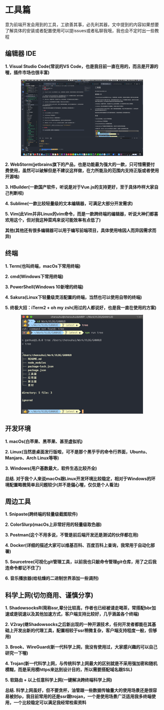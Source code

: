 # 工具篇
意为前端开发会用到的工具，工欲善其事，必先利其器，文中提到的内容如果想要了解具体的安装或者配置使用可以提issues或者私聊我哦，我也会不定时出一些教程
## 编辑器 IDE

**1. Visual Studio Code(常说的VS Code，也是我目前一直在用的，而且是开源的喔，插件市场也很丰富)**

<p align="center">
  <img style="width:400px" src="../素材/vscode.png" alt="vscode">
</p>

**2. WebStorm(jetbrains旗下的产品，也是功能最为强大的一款，只可惜需要付费使用，虽然可以破解但是不建议这样做，在力所能及的范围内支持正版或者使用开源咯)**

**3. HBuilder(一款国产软件，听说是对于Vue.js的支持更好，至于具体咋样大家自己判断呗)**

**4. Sublime(一款比较轻量级的文本编辑器，可满足大部分开发需求)**

**5. Vim(此Vim并非Linux的vim命令，而是一款跨终端的编辑器，听说大神们都喜欢用这个，但对我这种菜鸡来说可能效率有点低了)**

**其他(其他还有很多编辑器可以用于编写前端项目，具体使用啥因人而异因需求而异)**

## 终端

**1. Term(也叫终端，macOs下常用终端)**

**2. cmd(Windows下常用终端)**

**3. PowerShell(Windows 10新增的终端)**

**4. Sakura(Linux下轻量级灵活配置的终端，当然也可以使用自带的终端)**

**5. 终极大招：iTerm2 + oh my zsh(用过的人都说好，也是我一直在使用的方案)**

<p align="center">
  <img style="width:400px" src="../素材/iterm2ohmyzsh.png" alt="iterm2ohmyzsh">
</p>

## 开发环境

**1. macOs(白苹果、黑苹果、甚至虚拟机)**

**2. Linux(当然是桌面发行版啦，可不是那个黑乎乎的命令行界面，Ubuntu、Manjaro、Arch Linux等等)**

**3. Windows(用户基数最大，软件生态比较齐全)**

**总结. 对于我个人来说macOs跟Linux开发环境比较稳定，相对于Windows的环境配置略微简单且问题较少(并不是偏心喔，仅仅是个人看法)**

## 周边工具

**1. Snipaste(跨终端的轻量级截图软件)**

**2. ColorSlurp(macOs上非常好用的轻量级取色器)**

**3. Postman(这个不用多说，不管是前后端开发还是测试的伙伴都在用)**

**4. Docker(详细的描述大家可以维基百科、百度百科上查询，我常用于自动化部署)**

**5. Sourcetree(可视化git管理工具，以前我也只敲命令管理git仓库，用了之后我连命令都记不住了)**

**6. 音乐播放器(给枯燥的二进制世界添加一些调剂)**

## 科学上网(切勿商用、谨慎分享)

**1. ShadowsocksR(简称ssr,辈分比较高，作者也已经被请走喝茶，常搭配bbr加速或是锐速以及其他加速方式，客户端支持比较好，几乎涵盖各个终端)**

**2. V2ray(继Shadowsocks之后新出现的一种开源技术，任何开发者都能在其基础上开发出新的代理工具，配置相较于ssr稍微复杂，客户端支持程度一般，但够用)**

**3. Brook、WireGuard(新一代科学上网，我没有使用过，大家感兴趣的可以自己研究一下喔)**

**4. Trojan(新一代科学上网，与传统科学上网最大的区别就是不采用强加密和随机模糊，而是采用模https来达到设计目的，所以需要搭配域名跟SSL)**

**5. 软路由 + 以上任意科学上网(一键解决跨终端科学上网)**

**总结. 科学上网虽好，但不要贪杯，油管跟一些数据传输量大的使用场景还是很容易被封ip，我目前常用的还是ssr跟trojan，一个是使用场景广泛适用我多终端使用，一个比较稳定可以满足我经常检索资料**




